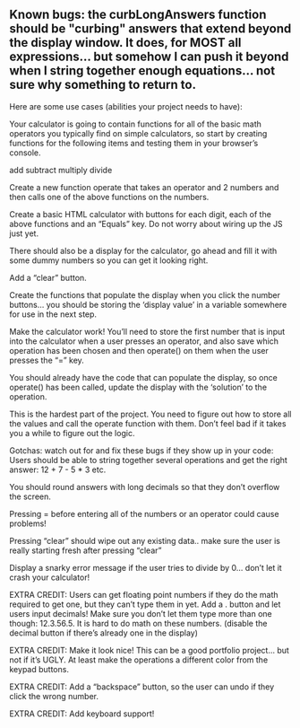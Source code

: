 
Known bugs: the curbLongAnswers function should be "curbing" answers that extend beyond the display window.  It does, for MOST all expressions... but somehow I can push it beyond when I string together enough equations... not sure why something to return to.
------------------------------------
Here are some use cases (abilities your project needs to have):

Your calculator is going to contain functions for all of the basic math operators you typically find on simple calculators, so start by creating functions for the following items and testing them in your browser’s console.

add
subtract
multiply
divide

Create a new function operate that takes an operator and 2 numbers and then calls one of the above functions on the numbers.

Create a basic HTML calculator with buttons for each digit, each of the above functions and an “Equals” key.
Do not worry about wiring up the JS just yet.

There should also be a display for the calculator, go ahead and fill it with some dummy numbers so you can get it looking right.

Add a “clear” button.

Create the functions that populate the display when you click the number buttons… you should be storing the ‘display value’ in a variable somewhere for use in the next step.

Make the calculator work! You’ll need to store the first number that is input into the calculator when a user presses an operator, and also save which operation has been chosen and then operate() on them when the user presses the “=” key.

You should already have the code that can populate the display, so once operate() has been called, update the display with the ‘solution’ to the operation.

This is the hardest part of the project. You need to figure out how to store all the values and call the operate function with them. Don’t feel bad if it takes you a while to figure out the logic.

Gotchas: watch out for and fix these bugs if they show up in your code:
Users should be able to string together several operations and get the right answer: 12 + 7 - 5 * 3 etc.

You should round answers with long decimals so that they don’t overflow the screen.

Pressing = before entering all of the numbers or an operator could cause problems!

Pressing “clear” should wipe out any existing data.. make sure the user is really starting fresh after pressing “clear”

Display a snarky error message if the user tries to divide by 0… don’t let it crash your calculator!

EXTRA CREDIT: 
Users can get floating point numbers if they do the math required to get one, but they can’t type them in yet. Add a . button and let users input decimals! Make sure you don’t let them type more than one though: 12.3.56.5. It is hard to do math on these numbers. (disable the decimal button if there’s already one in the display)

EXTRA CREDIT: 
Make it look nice! This can be a good portfolio project… but not if it’s UGLY. At least make the operations a different color from the keypad buttons.

EXTRA CREDIT: 
Add a “backspace” button, so the user can undo if they click the wrong number.

EXTRA CREDIT: 
Add keyboard support!
